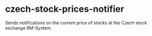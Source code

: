 # czech-stock-prices-notifier
Sends notifications on the current price of stocks at the Czech stock exchange RM-System.
